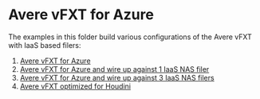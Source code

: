 # Avere vFXT for Azure

The examples in this folder build various configurations of the Avere vFXT with IaaS based filers:

1. [Avere vFXT for Azure](no-filers/)
2. [Avere vFXT for Azure and wire up against 1 IaaS NAS filer](1-filer/)
3. [Avere vFXT for Azure and wire up against 3 IaaS NAS filers](3-filers/)
4. [Avere vFXT optimized for Houdini](HoudiniOptimized/)

